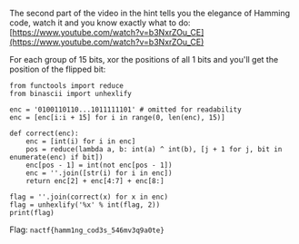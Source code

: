 The second part of the video in the hint tells you the elegance of Hamming code, watch it and you know exactly what to do: [https://www.youtube.com/watch?v=b3NxrZOu_CE](https://www.youtube.com/watch?v=b3NxrZOu_CE)

For each group of 15 bits, xor the positions of all 1 bits and you'll get the position of the flipped bit:

```
from functools import reduce
from binascii import unhexlify

enc = '0100110110...1011111101' # omitted for readability
enc = [enc[i:i + 15] for i in range(0, len(enc), 15)]

def correct(enc):
    enc = [int(i) for i in enc]
    pos = reduce(lambda a, b: int(a) ^ int(b), [j + 1 for j, bit in enumerate(enc) if bit])
    enc[pos - 1] = int(not enc[pos - 1])
    enc = ''.join([str(i) for i in enc])
    return enc[2] + enc[4:7] + enc[8:]

flag = ''.join(correct(x) for x in enc)
flag = unhexlify('%x' % int(flag, 2))
print(flag)
```

Flag: `nactf{hamm1ng_cod3s_546mv3q9a0te}`
